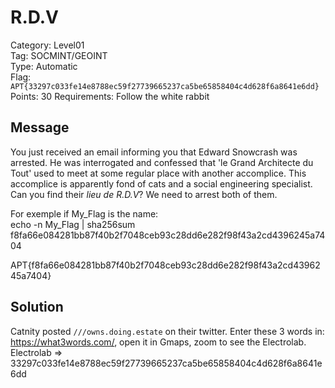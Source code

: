 # R.D.V

Category: Level01  
Tag: SOCMINT/GEOINT  
Type: Automatic  
Flag: `APT{33297c033fe14e8788ec59f27739665237ca5be65858404c4d628f6a8641e6dd}`  
Points: 30
Requirements: Follow the white rabbit

## Message

You just received an email informing you that Edward Snowcrash was arrested. He was interrogated and confessed that 'le Grand Architecte du Tout' used to meet at some regular place with another accomplice. This accomplice is apparently fond of cats and a social engineering specialist. Can you find their *lieu de R.D.V*? We need to arrest both of them.

For exemple if My_Flag is the name:  
echo -n My_Flag | sha256sum    
f8fa66e084281bb87f40b2f7048ceb93c28dd6e282f98f43a2cd4396245a7404  

APT{f8fa66e084281bb87f40b2f7048ceb93c28dd6e282f98f43a2cd4396245a7404}  

## Solution

Catnity posted `///owns.doing.estate` on their twitter. Enter these 3 words in: https://what3words.com/, open it in Gmaps, zoom to see the Electrolab.
Electrolab => 33297c033fe14e8788ec59f27739665237ca5be65858404c4d628f6a8641e6dd
